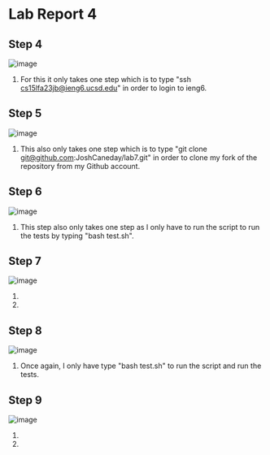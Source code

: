 # Lab Report 4


## Step 4
![image](https://github.com/JoshCaneday/cse15l-lab-reports/assets/146874169/0d657170-4633-4df5-97c4-49b219378f47)

1. For this it only takes one step which is to type "ssh cs15lfa23jb@ieng6.ucsd.edu" in order to login to ieng6.

## Step 5
![image](https://github.com/JoshCaneday/cse15l-lab-reports/assets/146874169/a614c75b-f3f3-41bb-975d-984c24a1b0a3)

1. This also only takes one step which is to type "git clone git@github.com:JoshCaneday/lab7.git" in order to clone my fork of the repository from my Github account. 

## Step 6
![image](https://github.com/JoshCaneday/cse15l-lab-reports/assets/146874169/b4e9d7eb-8395-4233-a2d7-a84266eefdac)

1. This step also only takes one step as I only have to run the script to run the tests by typing "bash test.sh".

## Step 7
![image](https://github.com/JoshCaneday/cse15l-lab-reports/assets/146874169/5e7c71a2-8f54-447c-a89f-bb8f1f73581a)

1. 
2. 

## Step 8
![image](https://github.com/JoshCaneday/cse15l-lab-reports/assets/146874169/16b3c3f3-2af9-44e4-b5d4-0d04ff61d5e0)

1. Once again, I only have type "bash test.sh" to run the script and run the tests.

## Step 9
![image](https://github.com/JoshCaneday/cse15l-lab-reports/assets/146874169/ed1c3e02-b5aa-4c56-9345-088ff3d2b520)

1. 
2. 
